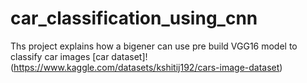 # car_classification_using_cnn
Ths project explains how a bigener can use pre build VGG16 model to classify  car images
[car dataset]!(https://www.kaggle.com/datasets/kshitij192/cars-image-dataset)
